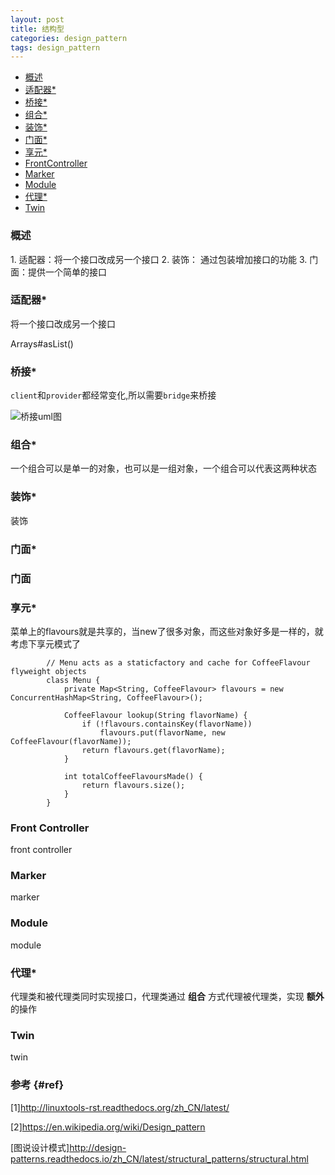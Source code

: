 ```yaml
---
layout: post
title: 结构型
categories: design_pattern
tags: design_pattern
---
```


*   [概述](#Summary)
*   [适配器*](#Adapter)
*   [桥接*](#Bridge)
*   [组合*](#Composite)
*   [装饰*](#Decorator)
*   [门面*](#Facade)
*   [享元*](#Flyweight)
*   [FrontController](#FrontController)
*   [Marker](#Marker)
*   [Module](#Module)
*   [代理*](#Proxy)
*   [Twin](#Twin)


<h3 id="Summary">概述</h3>
1.  适配器：将一个接口改成另一个接口
2.  装饰： 通过包装增加接口的功能
3.  门面：提供一个简单的接口

<h3 id="Adapter">适配器*</h3>

将一个接口改成另一个接口

Arrays#asList()

<h3 id="Bridge">桥接*</h3>

`client`和`provider`都经常变化,所以需要`bridge`来桥接

![桥接uml图](http://lcj1992.github.io/images/design_pattern/Bridge.png)

<h3 id="Composite">组合*</h3>

一个组合可以是单一的对象，也可以是一组对象，一个组合可以代表这两种状态

<h3 id="Decorator">装饰*</h3>

装饰

<h3 id="Facade">门面*<h3>

门面

<h3 id="Flyweight">享元*</h3>

菜单上的flavours就是共享的，当new了很多对象，而这些对象好多是一样的，就考虑下享元模式了


            // Menu acts as a staticfactory and cache for CoffeeFlavour flyweight objects
            class Menu {
                private Map<String, CoffeeFlavour> flavours = new ConcurrentHashMap<String, CoffeeFlavour>();

                CoffeeFlavour lookup(String flavorName) {
                    if (!flavours.containsKey(flavorName))
                        flavours.put(flavorName, new CoffeeFlavour(flavorName));
                    return flavours.get(flavorName);
                }

                int totalCoffeeFlavoursMade() {
                    return flavours.size();
                }
            }


<h3 id="FrontController">Front Controller</h3>

front controller

<h3 id="Marker">Marker</h3>

marker

<h3 id="Module">Module</h3>

module

<h3 id="Proxy">代理*</h3>

代理类和被代理类同时实现接口，代理类通过    **组合** 方式代理被代理类，实现   **额外**  的操作

<h3 id="Twin">Twin</h3>

twin

### 参考 {#ref}

[1]<http://linuxtools-rst.readthedocs.org/zh_CN/latest/>


[2]<https://en.wikipedia.org/wiki/Design_pattern>


[图说设计模式]<http://design-patterns.readthedocs.io/zh_CN/latest/structural_patterns/structural.html>
